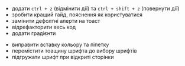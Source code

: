 <!-- TODO -->
- додати `ctrl + z` (відмінити дії) та `ctrl + shift + z` (повернути дії)
- зробити кращий гайд, пояснення як користуватися
- замінити дефолтні алерти на тоаст
- відрефакторити весь код
- додати градієнти

<!-- IN PROCESS -->

<!-- DONE -->
- виправити вставку кольору та піпетку
- перемістити товщину шрифта до вибору шрифтів
- підгружати шрифт при відкриті сторінки